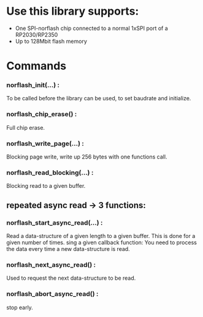 # Use this library supports:
- One SPI-norflash chip connected to a normal 1xSPI port of a RP2030/RP2350
- Up to 128Mbit flash memory

 # Commands
 ### norflash_init(...) : 
 To be called before the library can be used, to set baudrate and initialize.
 ### norflash_chip_erase() : 
 Full chip erase.
 ### norflash_write_page(...) : 
 Blocking page write, write up 256 bytes with one functions call.
 ### norflash_read_blocking(...) : 
 Blocking read to a given buffer.

 ## repeated async read -> 3 functions:
### norflash_start_async_read(...) :

Read a data-structure of a given length to a given buffer. 
This is done for a given number of times.
sing a given callback function:
You need to process the data every time a new data-structure is read.

 ### norflash_next_async_read() :
 Used to request the next data-structure to be read.

### norflash_abort_async_read() :
stop early.

        




